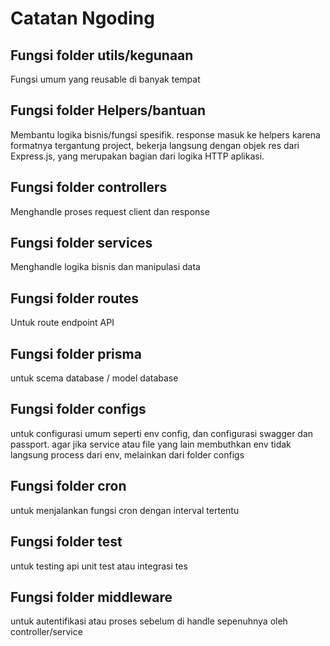 # Catatan Ngoding

## Fungsi folder utils/kegunaan

Fungsi umum yang reusable di banyak tempat

## Fungsi folder Helpers/bantuan

Membantu logika bisnis/fungsi spesifik. response masuk ke helpers karena formatnya tergantung project, bekerja langsung dengan objek res dari Express.js, yang merupakan bagian dari logika HTTP aplikasi.

## Fungsi folder controllers

Menghandle proses request client dan response

## Fungsi folder services

Menghandle logika bisnis dan manipulasi data

## Fungsi folder routes

Untuk route endpoint API

## Fungsi folder prisma

untuk scema database / model database

## Fungsi folder configs

untuk configurasi umum seperti env config, dan configurasi swagger dan passport. agar jika service atau file yang lain membuthkan env tidak langsung process dari env, melainkan dari folder configs

## Fungsi folder cron

untuk menjalankan fungsi cron dengan interval tertentu

## Fungsi folder test

untuk testing api unit test atau integrasi tes

## Fungsi folder middleware

untuk autentifikasi atau proses sebelum di handle sepenuhnya oleh controller/service
